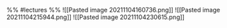 %% #lectures %%
![[Pasted image 20211104160736.png]]
![[Pasted image 20211104215944.png]]
![[Pasted image 20211104230615.png]]